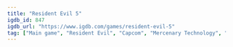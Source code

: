 ```yaml
---
title: "Resident Evil 5"
igdb_id: 847
igdb_url: "https://www.igdb.com/games/resident-evil-5"
tag: ["Main game", "Resident Evil", "Capcom", "Mercenary Technology", "K2", "Shooter", "Puzzle", "Adventure", "Single player", "Multiplayer", "Co-operative", "Split screen", "Third person", "Action", "Horror", "Survival"]
---
```

